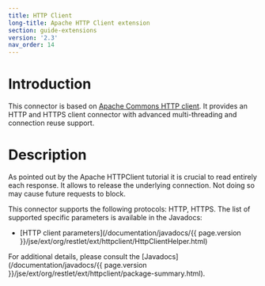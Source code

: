 ```yaml
---
title: HTTP Client
long-title: Apache HTTP Client extension
section: guide-extensions
version: '2.3'
nav_order: 14
---
```

# Introduction

This connector is based on [Apache Commons HTTP
client](https://hc.apache.org/httpcomponents-client-ga/index.html).
It provides an HTTP and HTTPS client connector with advanced
multi-threading and connection reuse support.

# Description

As pointed out by the Apache HTTPClient tutorial it is crucial to read
entirely each response. It allows to release the underlying connection.
Not doing so may cause future requests to block.

This connector supports the following protocols: HTTP, HTTPS. The list
of supported specific parameters is available in the Javadocs:

-   [HTTP client
    parameters](/documentation/javadocs/{{ page.version }}/jse/ext/org/restlet/ext/httpclient/HttpClientHelper.html)

For additional details, please consult the
[Javadocs](/documentation/javadocs/{{ page.version }}/jse/ext/org/restlet/ext/httpclient/package-summary.html).
